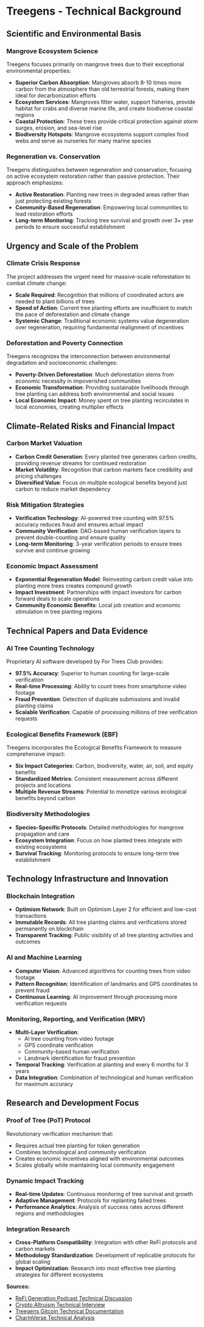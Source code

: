 # Treegens - Technical Background

## Scientific and Environmental Basis

### Mangrove Ecosystem Science
Treegens focuses primarily on mangrove trees due to their exceptional environmental properties:

- **Superior Carbon Absorption**: Mangroves absorb 8-10 times more carbon from the atmosphere than old terrestrial forests, making them ideal for decarbonization efforts
- **Ecosystem Services**: Mangroves filter water, support fisheries, provide habitat for crabs and diverse marine life, and create biodiverse coastal regions
- **Coastal Protection**: These trees provide critical protection against storm surges, erosion, and sea-level rise
- **Biodiversity Hotspots**: Mangrove ecosystems support complex food webs and serve as nurseries for many marine species

### Regeneration vs. Conservation
Treegens distinguishes between regeneration and conservation, focusing on active ecosystem restoration rather than passive protection. Their approach emphasizes:

- **Active Restoration**: Planting new trees in degraded areas rather than just protecting existing forests
- **Community-Based Regeneration**: Empowering local communities to lead restoration efforts
- **Long-term Monitoring**: Tracking tree survival and growth over 3+ year periods to ensure successful establishment

## Urgency and Scale of the Problem

### Climate Crisis Response
The project addresses the urgent need for massive-scale reforestation to combat climate change:

- **Scale Required**: Recognition that millions of coordinated actors are needed to plant billions of trees
- **Speed of Action**: Current tree planting efforts are insufficient to match the pace of deforestation and climate change
- **Systemic Change**: Traditional economic systems value degeneration over regeneration, requiring fundamental realignment of incentives

### Deforestation and Poverty Connection
Treegens recognizes the interconnection between environmental degradation and socioeconomic challenges:

- **Poverty-Driven Deforestation**: Much deforestation stems from economic necessity in impoverished communities
- **Economic Transformation**: Providing sustainable livelihoods through tree planting can address both environmental and social issues
- **Local Economic Impact**: Money spent on tree planting recirculates in local economies, creating multiplier effects

## Climate-Related Risks and Financial Impact

### Carbon Market Valuation
- **Carbon Credit Generation**: Every planted tree generates carbon credits, providing revenue streams for continued restoration
- **Market Volatility**: Recognition that carbon markets face credibility and pricing challenges
- **Diversified Value**: Focus on multiple ecological benefits beyond just carbon to reduce market dependency

### Risk Mitigation Strategies
- **Verification Technology**: AI-powered tree counting with 97.5% accuracy reduces fraud and ensures actual impact
- **Community Verification**: DAO-based human verification layers to prevent double-counting and ensure quality
- **Long-term Monitoring**: 3-year verification periods to ensure trees survive and continue growing

### Economic Impact Assessment
- **Exponential Regeneration Model**: Reinvesting carbon credit value into planting more trees creates compound growth
- **Impact Investment**: Partnerships with impact investors for carbon forward deals to scale operations
- **Community Economic Benefits**: Local job creation and economic stimulation in tree planting regions

## Technical Papers and Data Evidence

### AI Tree Counting Technology
Proprietary AI software developed by For Trees Club provides:

- **97.5% Accuracy**: Superior to human counting for large-scale verification
- **Real-time Processing**: Ability to count trees from smartphone video footage
- **Fraud Prevention**: Detection of duplicate submissions and invalid planting claims
- **Scalable Verification**: Capable of processing millions of tree verification requests

### Ecological Benefits Framework (EBF)
Treegens incorporates the Ecological Benefits Framework to measure comprehensive impact:

- **Six Impact Categories**: Carbon, biodiversity, water, air, soil, and equity benefits
- **Standardized Metrics**: Consistent measurement across different projects and locations
- **Multiple Revenue Streams**: Potential to monetize various ecological benefits beyond carbon

### Biodiversity Methodologies
- **Species-Specific Protocols**: Detailed methodologies for mangrove propagation and care
- **Ecosystem Integration**: Focus on how planted trees integrate with existing ecosystems
- **Survival Tracking**: Monitoring protocols to ensure long-term tree establishment

## Technology Infrastructure and Innovation

### Blockchain Integration
- **Optimism Network**: Built on Optimism Layer 2 for efficient and low-cost transactions
- **Immutable Records**: All tree planting claims and verifications stored permanently on blockchain
- **Transparent Tracking**: Public visibility of all tree planting activities and outcomes

### AI and Machine Learning
- **Computer Vision**: Advanced algorithms for counting trees from video footage
- **Pattern Recognition**: Identification of landmarks and GPS coordinates to prevent fraud
- **Continuous Learning**: AI improvement through processing more verification requests

### Monitoring, Reporting, and Verification (MRV)
- **Multi-Layer Verification**: 
  - AI tree counting from video footage
  - GPS coordinate verification
  - Community-based human verification
  - Landmark identification for fraud prevention
- **Temporal Tracking**: Verification at planting and every 6 months for 3 years
- **Data Integration**: Combination of technological and human verification for maximum accuracy

## Research and Development Focus

### Proof of Tree (PoT) Protocol
Revolutionary verification mechanism that:
- Requires actual tree planting for token generation
- Combines technological and community verification
- Creates economic incentives aligned with environmental outcomes
- Scales globally while maintaining local community engagement

### Dynamic Impact Tracking
- **Real-time Updates**: Continuous monitoring of tree survival and growth
- **Adaptive Management**: Protocols for replanting failed trees
- **Performance Analytics**: Analysis of success rates across different regions and methodologies

### Integration Research
- **Cross-Platform Compatibility**: Integration with other ReFi protocols and carbon markets
- **Methodology Standardization**: Development of replicable protocols for global scaling
- **Impact Optimization**: Research into most effective tree planting strategies for different ecosystems

**Sources:**
- [ReFi Generation Podcast Technical Discussion](https://www.listennotes.com/hi/podcasts/refi-generation/ep-11-lets-grow-treegens-w-zXZHSKWcyM7/)
- [Crypto Altruism Technical Interview](https://www.cryptoaltruism.org/blog/crypto-altruism-podcast-episode-158-treegens-decentralized-permissionless-tree-planting-with-world-record-tree-planter-jimi-cohen)
- [Treegens Gitcoin Technical Documentation](https://checker.gitcoin.co/public/project/show/treegens-1)
- [CharmVerse Technical Analysis](https://charmverse.io/post/harnessing-web3-for-positive-impact/)
